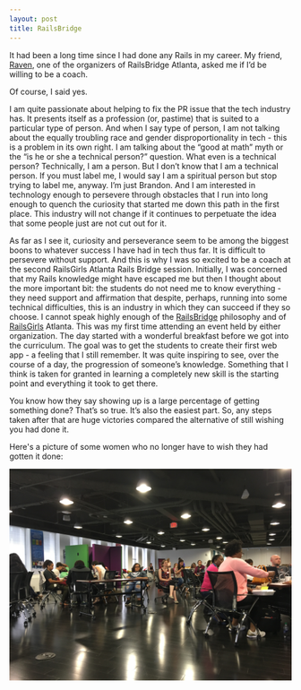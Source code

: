 ```yaml
---
layout: post
title: RailsBridge
---
```


It had been a long time since I had done any Rails in my career. My friend, [Raven](https://twitter.com/_raven_io), one of the organizers of RailsBridge Atlanta, asked me if I’d be willing to be a coach. 

Of course, I said yes.

I am quite passionate about helping to fix the PR issue that the tech industry has. It presents itself as a profession (or, pastime) that is suited to a particular type of person. And when I say type of person, I am not talking about the equally troubling race and gender disproportionality in tech - this is a problem in its own right. I am talking about the “good at math” myth or the “is he or she a technical person?” question. What even is a technical person? Technically, I am a person. But I don’t know that I am a technical person. If you must label me, I would say I am a spiritual person but stop trying to label me, anyway. I’m just Brandon. And I am interested in technology enough to persevere through obstacles that I run into long enough to quench the curiosity that started me down this path in the first place. This industry will not change if it continues to perpetuate the idea that some people just are not cut out for it.

As far as I see it, curiosity and perseverance seem to be among the biggest boons to whatever success I have had in tech thus far. It is difficult to persevere without support. And this is why I was so excited to be a coach at the second RailsGirls Atlanta Rails Bridge session. Initially, I was concerned that my Rails knowledge might have escaped me but then I thought about the more important bit: the students do not need me to know everything - they need support and affirmation that despite, perhaps, running into some technical difficulties, this is an industry in which they can succeed if they so choose. I cannot speak highly enough of the [RailsBridge](http://www.railsbridge.org/about) philosophy and of [RailsGirls](http://railsgirls.com/atl) Atlanta. This was my first time attending an event held by either organization. The day started with a wonderful breakfast before we got into the curriculum. The goal was to get the students to create their first web app - a feeling that I still remember. It was quite inspiring to see, over the course of a day, the progression of someone’s knowledge. Something that I think is taken for granted in learning a completely new skill is the starting point and everything it took to get there.

You know how they say showing up is a large percentage of getting something done? That’s so true. It’s also the easiest part. So, any steps taken after that are huge victories compared the alternative of still wishing you had done it. 

Here's a picture of some women who no longer have to wish they had gotten it done:

![](/assets/railsbridge.jpg)